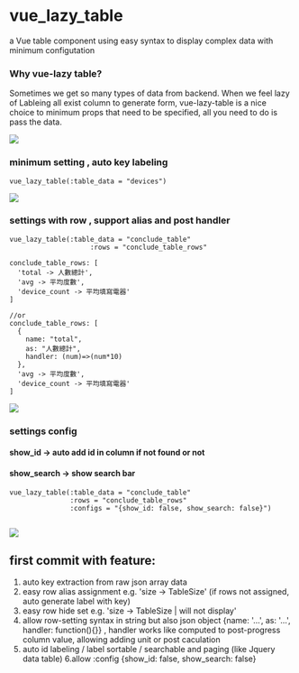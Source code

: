 # vue_lazy_table
a Vue table component using easy syntax to display complex data with minimum configutation

### Why vue-lazy table? 
Sometimes we get so many types of data from backend. When we feel lazy of Lableing all exist column to generate form, vue-lazy-table is a nice choice to minimum props that need to be specified, all you need to do is pass the data.

![](http://i.imgur.com/YS0OAUc.png)

### minimum setting , auto key labeling
```
vue_lazy_table(:table_data = "devices")
```
![](http://i.imgur.com/ssqx26G.png)
### settings with row , support alias and post handler

```
vue_lazy_table(:table_data = "conclude_table"
                    :rows = "conclude_table_rows"

conclude_table_rows: [
  'total -> 人數總計',
  'avg -> 平均度數',
  'device_count -> 平均填寫電器'
]

//or 
conclude_table_rows: [
  {
    name: "total",
    as: "人數總計",
    handler: (num)=>(num*10)
  },
  'avg -> 平均度數',
  'device_count -> 平均填寫電器'
]

```
![](http://i.imgur.com/pw4DTXO.png)

### settings config

#### show_id -> auto add id in column if not found or not
#### show_search -> show search bar

```
vue_lazy_table(:table_data = "conclude_table"
               :rows = "conclude_table_rows"
               :configs = "{show_id: false, show_search: false}")
          

```
![](http://i.imgur.com/undefined.png)

## first commit with feature:
1. auto key extraction from raw json array data
2. easy row alias assignment  e.g. 'size -> TableSize' (if rows not assigned, auto generate label with key)
3. easy row hide set e.g. 'size -> TableSize | will not display'
4. allow row-setting syntax in string but also json object {name: '...', as: '...', handler: function(){}} , handler works like computed to post-progress column value, allowing adding unit or post caculation
5. auto id labeling / label sortable / searchable and paging (like Jquery data table)
6.allow :config {show_id: false, show_search: false}
